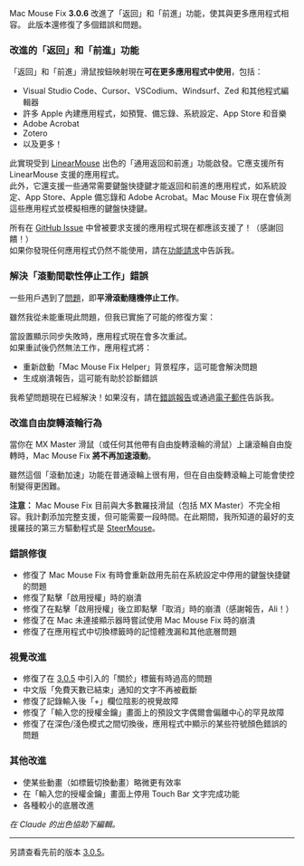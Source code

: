 Mac Mouse Fix **3.0.6** 改進了「返回」和「前進」功能，使其與更多應用程式相容。
此版本還修復了多個錯誤和問題。

### 改進的「返回」和「前進」功能

「返回」和「前進」滑鼠按鈕映射現在**可在更多應用程式中使用**，包括：

- Visual Studio Code、Cursor、VSCodium、Windsurf、Zed 和其他程式編輯器
- 許多 Apple 內建應用程式，如預覽、備忘錄、系統設定、App Store 和音樂
- Adobe Acrobat
- Zotero
- 以及更多！

此實現受到 [LinearMouse](https://github.com/linearmouse/linearmouse) 出色的「通用返回和前進」功能啟發。它應支援所有 LinearMouse 支援的應用程式。\
此外，它還支援一些通常需要鍵盤快捷鍵才能返回和前進的應用程式，如系統設定、App Store、Apple 備忘錄和 Adobe Acrobat。Mac Mouse Fix 現在會偵測這些應用程式並模擬相應的鍵盤快捷鍵。

所有在 [GitHub Issue](https://github.com/noah-nuebling/mac-mouse-fix/issues?q=state%3Aclosed%20label%3A%22Universal%20Back%20and%20Forward%22) 中曾被要求支援的應用程式現在都應該支援了！（感謝回饋！）\
如果你發現任何應用程式仍然不能使用，請在[功能請求](http://redirect.macmousefix.com/?target=mmf-feedback-feature-request)中告訴我。

### 解決「滾動間歇性停止工作」錯誤

一些用戶遇到了[問題](https://github.com/noah-nuebling/mac-mouse-fix/issues?q=is%3Aissue%20state%3Aclosed%20stops%20working%20label%3A%22Scroll%20Stops%20Working%20Intermittently%22)，即**平滑滾動隨機停止工作**。

雖然我從未能重現此問題，但我已實施了可能的修復方案：

當設置顯示同步失敗時，應用程式現在會多次重試。\
如果重試後仍然無法工作，應用程式將：

- 重新啟動「Mac Mouse Fix Helper」背景程序，這可能會解決問題
- 生成崩潰報告，這可能有助於診斷錯誤

我希望問題現在已經解決！如果沒有，請在[錯誤報告](http://redirect.macmousefix.com/?target=mmf-feedback-bug-report)或通過[電子郵件](http://redirect.macmousefix.com/?target=mailto-noah)告訴我。

### 改進自由旋轉滾輪行為

當你在 MX Master 滑鼠（或任何其他帶有自由旋轉滾輪的滑鼠）上讓滾輪自由旋轉時，Mac Mouse Fix **將不再加速滾動**。

雖然這個「滾動加速」功能在普通滾輪上很有用，但在自由旋轉滾輪上可能會使控制變得更困難。

**注意：** Mac Mouse Fix 目前與大多數羅技滑鼠（包括 MX Master）不完全相容。我計劃添加完整支援，但可能需要一段時間。在此期間，我所知道的最好的支援羅技的第三方驅動程式是 [SteerMouse](https://plentycom.jp/en/steermouse/)。

### 錯誤修復

- 修復了 Mac Mouse Fix 有時會重新啟用先前在系統設定中停用的鍵盤快捷鍵的問題
- 修復了點擊「啟用授權」時的崩潰
- 修復了在點擊「啟用授權」後立即點擊「取消」時的崩潰（感謝報告，Ali！）
- 修復了在 Mac 未連接顯示器時嘗試使用 Mac Mouse Fix 時的崩潰
- 修復了在應用程式中切換標籤時的記憶體洩漏和其他底層問題

### 視覺改進

- 修復了在 [3.0.5](https://github.com/noah-nuebling/mac-mouse-fix/releases/tag/3.0.5) 中引入的「關於」標籤有時過高的問題
- 中文版「免費天數已結束」通知的文字不再被截斷
- 修復了記錄輸入後「+」欄位陰影的視覺故障
- 修復了「輸入您的授權金鑰」畫面上的預設文字偶爾會偏離中心的罕見故障
- 修復了在深色/淺色模式之間切換後，應用程式中顯示的某些符號顏色錯誤的問題

### 其他改進

- 使某些動畫（如標籤切換動畫）略微更有效率
- 在「輸入您的授權金鑰」畫面上停用 Touch Bar 文字完成功能
- 各種較小的底層改進

*在 Claude 的出色協助下編輯。*

---

另請查看先前的版本 [3.0.5](https://github.com/noah-nuebling/mac-mouse-fix/releases/tag/3.0.5)。